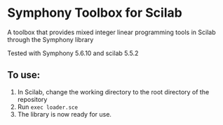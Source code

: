 # Symphony Toolbox for Scilab

A toolbox that provides mixed integer linear programming tools in Scilab through the Symphony library

Tested with Symphony 5.6.10 and scilab 5.5.2

## To use:
1. In Scilab, change the working directory to the root directory of the repository
2. Run `exec loader.sce`
3. The library is now ready for use.
